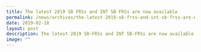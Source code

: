 ```yaml
---
title: The latest 2019 SB FRSs and INT SB FRSs are now available
permalink: /news/archives/the-latest-2019-sb-frss-and-int-sb-frss-are-now-available/
date: 2019-02-18
layout: post
description: The latest 2019 SB-FRSs and INT SB-FRSs are now available
image: ""
---
```

